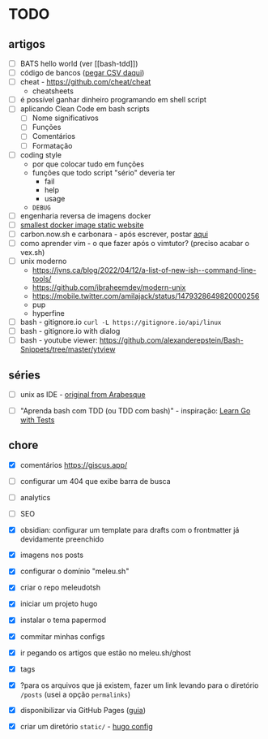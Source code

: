 # TODO


## artigos

- [ ] BATS hello world (ver [[bash-tdd]])
- [ ] código de bancos ([pegar CSV daqui](https://github.com/guibranco/BancosBrasileiros/blob/main/data/bancos.csv?plain=1))
- [ ] cheat - <https://github.com/cheat/cheat>
    - cheatsheets
- [ ] é possível ganhar dinheiro programando em shell script
- [ ] aplicando Clean Code em bash scripts
    - [ ] Nome significativos
    - [ ] Funções
    - [ ] Comentários
    - [ ] Formatação
- [ ] coding style
  - por que colocar tudo em funções
  - funções que todo script "sério" deveria ter
      - fail
      - help
      - usage
  - `DEBUG`
- [ ] engenharia reversa de imagens docker
- [ ] [smallest docker image static website](https://lipanski.com/posts/smallest-docker-image-static-website)
- [ ] carbon.now.sh e carbonara - após escrever, postar [aqui](https://twitter.com/gutocarvalho/status/1513562053415477253) 
- [ ] como aprender vim - o que fazer após o vimtutor? (preciso acabar o vex.sh)
- [ ] unix moderno
    - https://jvns.ca/blog/2022/04/12/a-list-of-new-ish--command-line-tools/
    - https://github.com/ibraheemdev/modern-unix
    - https://mobile.twitter.com/amilajack/status/1479328649820000256
    - pup
    - hyperfine
- [ ] bash - gitignore.io `curl -L https://gitignore.io/api/linux`
- [ ] bash - gitignore.io with dialog
- [ ] bash - youtube viewer: <https://github.com/alexanderepstein/Bash-Snippets/tree/master/ytview>

## séries

- [ ] unix as IDE - [original from Arabesque](https://blog.sanctum.geek.nz/series/unix-as-ide/)
- [ ] "Aprenda bash com TDD (ou TDD com bash)" - inspiração: [Learn Go with Tests](https://quii.gitbook.io/learn-go-with-tests/)


## chore

- [x] comentários <https://giscus.app/>
- [ ] configurar um 404 que exibe barra de busca
- [ ] analytics
- [ ] SEO
- [x] obsidian: configurar um template para drafts com o frontmatter já devidamente preenchido
- [x] imagens nos posts
- [x] configurar o domínio "meleu.sh"
- [x] criar o repo meleudotsh
- [x] iniciar um projeto hugo
- [x] instalar o tema papermod
- [x] commitar minhas configs
- [x] ir pegando os artigos que estão no meleu.sh/ghost
- [x] tags
- [x] ?para os arquivos que já existem, fazer um link levando para o diretório `/posts` (usei a opção `permalinks`)
- [x] disponibilizar via GitHub Pages ([guia](https://www.jameswright.xyz/post/20200409/deploy_wowchemy_to_githubio/))
- [x] criar um diretório `static/` - [hugo config](https://gohugo.io/content-management/static-files/)

